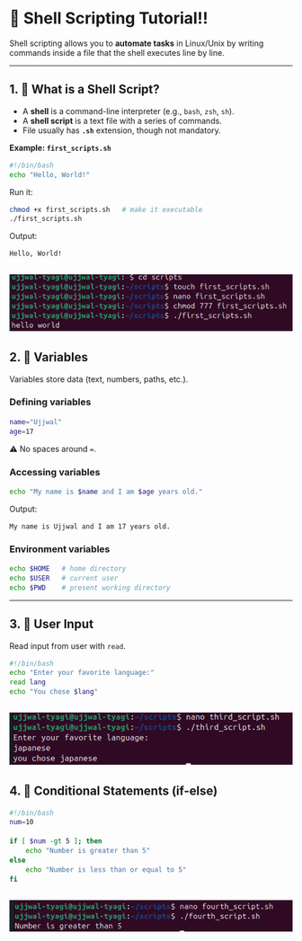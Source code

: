 # 🐚 Shell Scripting Tutorial!!

Shell scripting allows you to **automate tasks** in Linux/Unix by writing commands inside a file that the shell executes line by line.

---

## 1. 🔹 What is a Shell Script?

* A **shell** is a command-line interpreter (e.g., `bash`, `zsh`, `sh`).
* A **shell script** is a text file with a series of commands.
* File usually has **`.sh`** extension, though not mandatory.

**Example: `first_scripts.sh`**

```bash
#!/bin/bash
echo "Hello, World!"
```

Run it:

```bash
chmod +x first_scripts.sh   # make it executable
./first_scripts.sh
```

Output:

```
Hello, World!
```
![](/images/2025-08-23-11-54-32.png)
---

## 2. 🔹 Variables

Variables store data (text, numbers, paths, etc.).

### Defining variables

```bash
name="Ujjwal"
age=17
```

⚠️ No spaces around `=`.

### Accessing variables

```bash
echo "My name is $name and I am $age years old."
```

Output:

```
My name is Ujjwal and I am 17 years old.
```
### Environment variables

```bash
echo $HOME   # home directory
echo $USER   # current user
echo $PWD    # present working directory
```

---

## 3. 🔹 User Input

Read input from user with `read`.

```bash
#!/bin/bash
echo "Enter your favorite language:"
read lang
echo "You chose $lang"
```
![](/images/2025-08-23-12-29-32.png)
---
## 4. 🔹 Conditional Statements (if-else)

```bash
#!/bin/bash
num=10

if [ $num -gt 5 ]; then
    echo "Number is greater than 5"
else
    echo "Number is less than or equal to 5"
fi
```
![](/images/2025-08-23-12-46-56.png)
---

